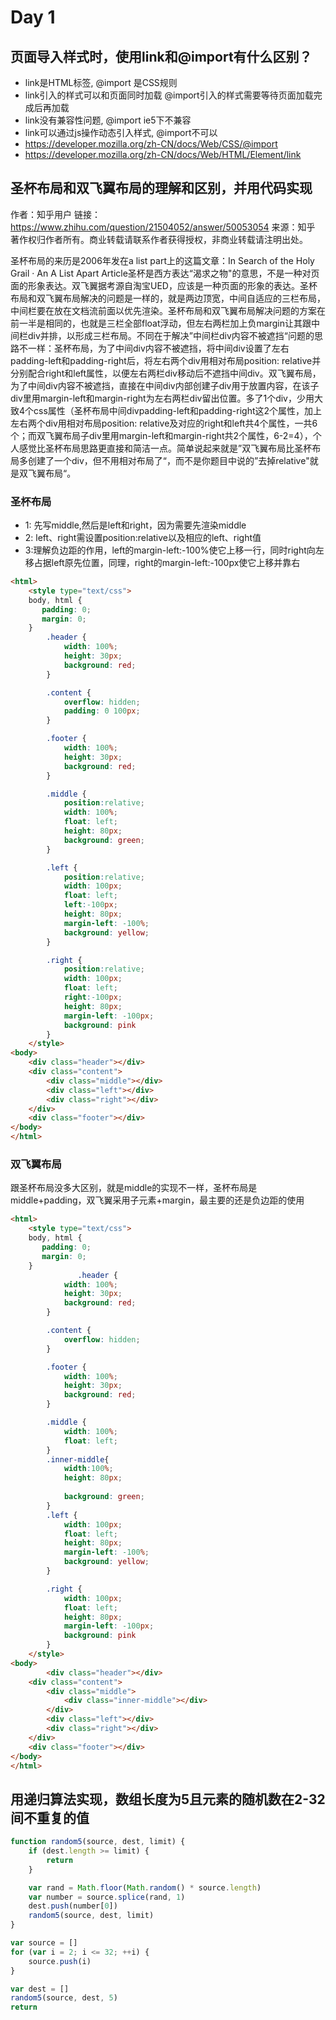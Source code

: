 # Day 1
## 页面导入样式时，使用link和@import有什么区别？
* link是HTML标签, @import 是CSS规则
* link引入的样式可以和页面同时加载 @import引入的样式需要等待页面加载完成后再加载
* link没有兼容性问题, @import ie5下不兼容
* link可以通过js操作动态引入样式, @import不可以
* https://developer.mozilla.org/zh-CN/docs/Web/CSS/@import
* https://developer.mozilla.org/zh-CN/docs/Web/HTML/Element/link

## 圣杯布局和双飞翼布局的理解和区别，并用代码实现
作者：知乎用户
链接：https://www.zhihu.com/question/21504052/answer/50053054
来源：知乎
著作权归作者所有。商业转载请联系作者获得授权，非商业转载请注明出处。

圣杯布局的来历是2006年发在a list part上的这篇文章：In Search of the Holy Grail · An A List Apart Article圣杯是西方表达“渴求之物"的意思，不是一种对页面的形象表达。双飞翼据考源自淘宝UED，应该是一种页面的形象的表达。圣杯布局和双飞翼布局解决的问题是一样的，就是两边顶宽，中间自适应的三栏布局，中间栏要在放在文档流前面以优先渲染。圣杯布局和双飞翼布局解决问题的方案在前一半是相同的，也就是三栏全部float浮动，但左右两栏加上负margin让其跟中间栏div并排，以形成三栏布局。不同在于解决”中间栏div内容不被遮挡“问题的思路不一样：圣杯布局，为了中间div内容不被遮挡，将中间div设置了左右padding-left和padding-right后，将左右两个div用相对布局position: relative并分别配合right和left属性，以便左右两栏div移动后不遮挡中间div。双飞翼布局，为了中间div内容不被遮挡，直接在中间div内部创建子div用于放置内容，在该子div里用margin-left和margin-right为左右两栏div留出位置。多了1个div，少用大致4个css属性（圣杯布局中间divpadding-left和padding-right这2个属性，加上左右两个div用相对布局position: relative及对应的right和left共4个属性，一共6个；而双飞翼布局子div里用margin-left和margin-right共2个属性，6-2=4），个人感觉比圣杯布局思路更直接和简洁一点。简单说起来就是”双飞翼布局比圣杯布局多创建了一个div，但不用相对布局了“，而不是你题目中说的”去掉relative"就是双飞翼布局“。


### 圣杯布局
* 1: 先写middle,然后是left和right，因为需要先渲染middle
* 2: left、right需设置position:relative以及相应的left、right值
* 3:理解负边距的作用，left的margin-left:-100%使它上移一行，同时right向左移占据left原先位置，同理，right的margin-left:-100px使它上移并靠右

```html
<html>
    <style type="text/css">
	body, html {
	   padding: 0;
	   margin: 0;
	}
        .header {
			width: 100%;
			height: 30px;
			background: red;
		}

		.content {
			overflow: hidden;
			padding: 0 100px;
		}

		.footer {
			width: 100%;
			height: 30px;
			background: red;
		}

		.middle {
			position:relative;			
			width: 100%;
			float: left;
			height: 80px;
			background: green;
		}

		.left {
			position:relative;
			width: 100px;
			float: left;
			left:-100px;
			height: 80px;
			margin-left: -100%;
			background: yellow;
		}

		.right {
			position:relative;			
			width: 100px;
			float: left;
			right:-100px;
			height: 80px;
			margin-left: -100px;
			background: pink
		}
	</style>
<body>
    <div class="header"></div>
    <div class="content">
		<div class="middle"></div>
		<div class="left"></div>
		<div class="right"></div>
	</div>
	<div class="footer"></div>
</body>
</html>
```
### 双飞翼布局
跟圣杯布局没多大区别，就是middle的实现不一样，圣杯布局是middle+padding，双飞翼采用子元素+margin，最主要的还是负边距的使用
```html
<html>
    <style type="text/css">
	body, html {
	   padding: 0;
	   margin: 0;
	}
               .header {
			width: 100%;
			height: 30px;
			background: red;
		}

		.content {
			overflow: hidden;
		}

		.footer {
			width: 100%;
			height: 30px;
			background: red;
		}

		.middle {			
			width: 100%;
			float: left;
		}
        .inner-middle{
			width:100%;
			height: 80px;
			
			background: green;			
		}
		.left {
			width: 100px;
			float: left;
			height: 80px;
			margin-left: -100%;
			background: yellow;
		}

		.right {			
			width: 100px;
			float: left;
			height: 80px;
			margin-left: -100px;
			background: pink
		}
	</style>
<body>
        <div class="header"></div>
	<div class="content">
		<div class="middle">
			<div class="inner-middle"></div>
		</div>
		<div class="left"></div>
		<div class="right"></div>
	</div>
	<div class="footer"></div>
</body>
</html>
```

## 用递归算法实现，数组长度为5且元素的随机数在2-32间不重复的值
```javascript
function random5(source, dest, limit) {
    if (dest.length >= limit) {
        return
    }

    var rand = Math.floor(Math.random() * source.length)
    var number = source.splice(rand, 1)
    dest.push(number[0])
    random5(source, dest, limit)
}

var source = []
for (var i = 2; i <= 32; ++i) {
    source.push(i)
}

var dest = []
random5(source, dest, 5)
return
```